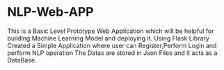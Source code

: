 # NLP-Web-APP
This is a Basic Level Prototype Web Application which will be helpful for building Machine Learning Model and deploying it.
Using Flask Library Created a Simple Application where user can Register,Perform Login and perform NLP operation
The Datas are stored in Json Files and it acts as a DataBase.
